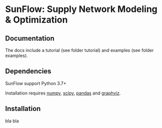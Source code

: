 # SunFlow: Supply Network Modeling & Optimization



Documentation
-------------

The docs include a tutorial (see folder tutorial) and examples (see folder examples).




Dependencies
------------

SunFlow support Python 3.7+

Installation requires [numpy](http://www.numpy.org/), [scipy](http://www.scipy.org/), [pandas](http://pandas.pydata.org/) and [graphviz](https://www.graphviz.org).




Installation
------------

bla bla

